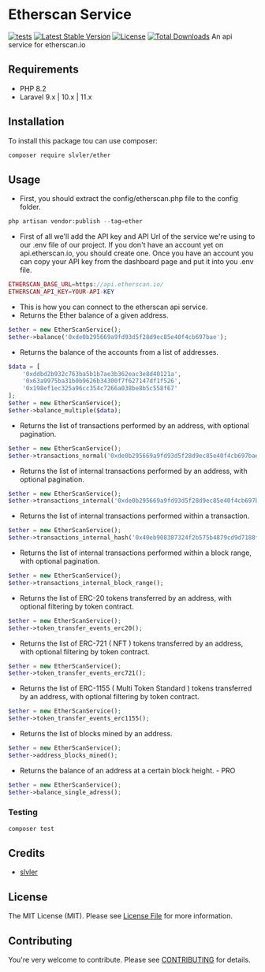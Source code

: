 # Etherscan Service
[![tests](https://github.com/slvler/etherscan-service/actions/workflows/tests.yml/badge.svg)](https://github.com/slvler/etherscan-service/actions/workflows/tests.yml)
[![Latest Stable Version](https://img.shields.io/packagist/v/slvler/ether.svg)](https://packagist.org/packages/slvler/ether)
[![License](https://poser.pugx.org/slvler/ether/license)](https://packagist.org/packages/slvler/ether)
[![Total Downloads](https://poser.pugx.org/slvler/ether/downloads)](https://packagist.org/packages/slvler/ether)
An api service for etherscan.io

## Requirements
- PHP 8.2
- Laravel 9.x | 10.x | 11.x

## Installation
To install this package tou can use composer:
```bash
composer require slvler/ether
```

## Usage
- First, you should extract the config/etherscan.php file to the config folder. 
```php
php artisan vendor:publish --tag=ether
```
- First of all we'll add the API key and API Url of the service we're using to our .env file of our project. If you don't have an account yet on api.etherscan.io, you should create one. Once you have an account you can copy your API key from the dashboard page and put it into you .env file.
```php
ETHERSCAN_BASE_URL=https://api.etherscan.io/
ETHERSCAN_API_KEY=YOUR-API-KEY
```
- This is how you can connect to the etherscan api service.
- Returns the Ether balance of a given address.
```php
$ether = new EtherScanService();
$ether->balance('0xde0b295669a9fd93d5f28d9ec85e40f4cb697bae');
```
- Returns the balance of the accounts from a list of addresses.
```php
$data = [ 
    '0xddbd2b932c763ba5b1b7ae3b362eac3e8d40121a',
    '0x63a9975ba31b0b9626b34300f7f627147df1f526',
    '0x198ef1ec325a96cc354c7266a038be8b5c558f67'
];
$ether = new EtherScanService();
$ether->balance_multiple($data);
```
- Returns the list of transactions performed by an address, with optional pagination.
```php
$ether = new EtherScanService();
$ether->transactions_normal('0xde0b295669a9fd93d5f28d9ec85e40f4cb697bae');
```
- Returns the list of internal transactions performed by an address, with optional pagination.
```php
$ether = new EtherScanService();
$ether->transactions_internal('0xde0b295669a9fd93d5f28d9ec85e40f4cb697bae');
```
- Returns the list of internal transactions performed within a transaction.
```php
$ether = new EtherScanService();
$ether->transactions_internal_hash('0x40eb908387324f2b575b4879cd9d7188f69c8fc9d87c901b9e2daaea4b442170');
```
- Returns the list of internal transactions performed within a block range, with optional pagination.
```php
$ether = new EtherScanService();
$ether->transactions_internal_block_range();
```
- Returns the list of ERC-20 tokens transferred by an address, with optional filtering by token contract.
```php
$ether = new EtherScanService();
$ether->token_transfer_events_erc20();
```
- Returns the list of ERC-721 ( NFT ) tokens transferred by an address, with optional filtering by token contract.
```php
$ether = new EtherScanService();
$ether->token_transfer_events_erc721();
```
- Returns the list of ERC-1155 ( Multi Token Standard ) tokens transferred by an address, with optional filtering by token contract.
```php
$ether = new EtherScanService();
$ether->token_transfer_events_erc1155();
```
- Returns the list of blocks mined by an address.
```php
$ether = new EtherScanService();
$ether->address_blocks_mined();
```
- Returns the balance of an address at a certain block height. - PRO
```php
$ether = new EtherScanService();
$ether->balance_single_adress();
```

### Testing
```bash
composer test
```

## Credits
- [slvler](https://github.com/slvler)

## License
The MIT License (MIT). Please see [License File](https://github.com/slvler/etherscan-service/blob/main/LICENSE.md) for more information.

## Contributing
You're very welcome to contribute.
Please see [CONTRIBUTING](https://github.com/slvler/etherscan-service/blob/main/CONTRIBUTING.md) for details.